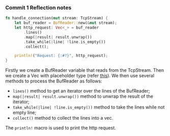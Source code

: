 ###  Commit 1 Reflection notes

```rust
fn handle_connection(mut stream: TcpStream) {
    let buf_reader = BufReader::new(&mut stream);
    let http_request: Vec<_> = buf_reader
        .lines()
        .map(|result| result.unwrap())
        .take_while(|line| !line.is_empty())
        .collect();

    println!("Request: {:#?}", http_request);
}
```

Firstly we create a BufReader variable that reads from the TcpStream. Then we create a Vec with placeholder type (refer [this](https://stackoverflow.com/questions/34363984/what-is-vec)). We then use several methods to process the BufReader as follows:
- `lines()` method to get an iterator over the lines of the BufReader;
- `map(|result| result.unwrap())` method to unwrap the result of the iterator;
- `take_while(|line| !line.is_empty())` method to take the lines while not empty line;
- `collect()` method to collect the lines into a vec.

The `println!` macro is used to print the http request.